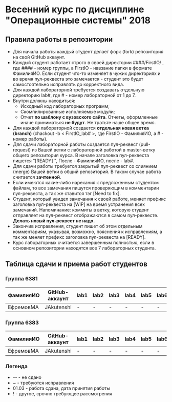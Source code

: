 # Весенний курс по дисциплине "Операционные системы" 2018

## Правила работы в репозитории

- Для начала работы каждый студент делает форк (fork) репозитория на свой GitHub аккаунт.
- Каждый студент работает строго в своей директории ####/FirstIO/ , где #### - номер группы, а FirstIO - навзание папки в формате ФамилияИО. Если студент что-то изменяет в чужих директориях и во время пул-реквеста это замечается - студент это будет самостоятельно исправлять до корректного вида.
- Для каждой лабораторной требуется создавать отдельную директорию lab#, где # - номер лабораторной от 1 до 7.
- Внутри должны находиться:
    * Исходный код лабораторных программ;
    * Скомпилированные исполняемые модули;
    * Отчет **по шаблону с вузовского сайта**. Отчеты, оформленные иначе приниматься **не будут**. Не тратьте наше общее время.
- Для каждой лабораторной создается **отдельная новая ветка (branch)** (chackout -b < FirstIO_lab# >, где FirstIO - ФамилияИО, а # - номер работы).
- Для сдачи лабораторной работы создается пул-реквест (pull-request) из Вашей ветки с лабораторной работой в master-ветку общего репозитория курса. В начале заголовка пул-реквеста пишется "[READY] ", После - ФамилияИО, после - lab#.
- Для сдачи работы требуется закрытый пул-реквест со слиянием (merge) Вашей ветки в общий репозиторий. В таком случае работа считается **зачтенной**.
- Если имеются какие-либо нарекания к предложенным студентом файлам, то все замечания пишутся проверяющим в комментарии пул-реквеста, а так же ставится тэг [Need to fix].
- Студент, который увидел замечания к своей работе, меняет префикс заголовка пул-реквеста на [WIP] на время устранения всех замечаний. Напоминание: коммиты в ветку, которую студент отправляет на пул-реквест отображаются в самом пул-реквесте. **Делать новый пул-реквест не надо.**
- Закончив исправления, студент пишет об этом отдельным комментариям, указывая, возможно, пояснения к исправлениям, а так же меняет префикс заголовка пул-реквеста на [READY].
- Курс лабораторных считается завершенным полностью, если в основном репозитории находятся все 7 лабораторных студента.


## Таблица сдачи и приема работ студентов

### Группа 6381

| ФамилияИО | GitHub-аккаунт | lab1 | lab2 | lab3 | lab4 | lab5 | lab6 | lab7 |
| --------- | -------------- | ---- | ---- | ---- | ---- | ---- | ---- | ---- |
| ЕфремовМА | JAkutenshi     |  -   |  -   |  -   |  -   |  -   |  -   |  -   |

### Группа 6383

| ФамилияИО | GitHub-аккаунт | lab1 | lab2 | lab3 | lab4 | lab5 | lab6 | lab7 |
| --------- | -------------- | ---- | ---- | ---- | ---- | ---- | ---- | ---- |
| ЕфремовМА | JAkutenshi     |  -   |  -   |  -   |  -   |  -   |  -   |  -   |

### Легенда

- -- - не сдано
- ~ - требуются исправления
- 01.03 - работа сдана, дата принятия работы
- ! - другое, срочно требующее рассмотрения
